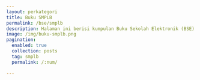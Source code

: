 ```yaml
---
layout: perkategori
title: Buku SMPLB
permalink: /bse/smplb
description: Halaman ini berisi kumpulan Buku Sekolah Elektronik (BSE) Satuan Pendidikan SMPLB Bagi Anak Berkebutuhan Khusus / Pendidikan Khusus
image: /img/buku-smplb.png
pagination: 
  enabled: true
  collection: posts
  tag: smplb
  permalink: /:num/
  
---
```

